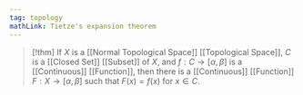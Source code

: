 ```yaml
---
tag: topology
mathLink: Tietze's expansion theorem
---
```

>[!thm]
If $X$ is a [[Normal Topological Space]] [[Topological Space]], $C$ is a [[Closed Set]] [[Subset]] of $X$, and $f:C \rightarrow[\alpha,\beta]$ is a [[Continuous]] [[Function]], then there is a [[Continuous]] [[Function]] $F:X \rightarrow[\alpha,\beta]$ such that $F(x)=f(x)$ for $x\in C$.
